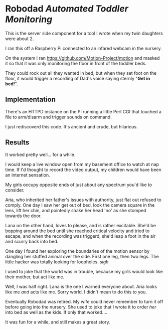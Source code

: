 # Robodad  *Automated Toddler Monitoring*

This is the server side component for a tool I wrote when my twin daughters were about 2.

I ran this off a Raspberry Pi connected to an infared webcam in the nursery.

On the system I ran https://github.com/Motion-Project/motion and masked it so that it was only monitoring the floor in front of the toddler beds.

They could rock out all they wanted in bed, but when they set foot on the floor, it would trigger a recording of Dad's voice saying sternly "**Get in bed!**".

## Implementation

There's an HTTPD instance on the Pi running a little Perl CGI that touched a file to arm/disarm and trigger sounds on command.

I just rediscoverd this code.  It's ancient and crude, but hilarious.

## Results

It worked pretty well... for a while.

I would keep a live window open from my basement office to watch at nap time.  If I'd thought to record the video output, my children would have been an internet sensation.

My girls occupy opposite ends of just about any spectrum you'd like to consider.

Aria, who inherited her father's issues with authority, just flat out refused to comply.  One day I saw her get out of bed, look the camera square in the lens, lift her chin, and pointedly shake her head 'no' as she stomped towards the door.

Lana on the other hand, loves to please, and is rather excitable.  She'd be bopping around the bed until she reached critical velocity and tried to escape, and when the recording was triggerd, she'd leap a foot in the air and scurry back into bed.

One day I found her exploring the boundaries of the motion sensor by dangling her stuffed animal over the side.  First one leg, then two legs.  The little hacker was totally looking for loopholes.  *sigh*

I used to joke that the world was in trouble, because my girls would look like their mother, but act like me.

Well, I was half right.  Lana is the one I warned everyone about.  Aria looks like me *and* acts like me.  Sorry world.  I didn't mean to do this to you.

Eventually Robodad was retired.  My wife could never remember to turn it off before going into the nursery.  She used to joke that I wrote it to order *her* into bed as well as the kids.  If only that worked....

It was fun for a while, and still makes a great story.

